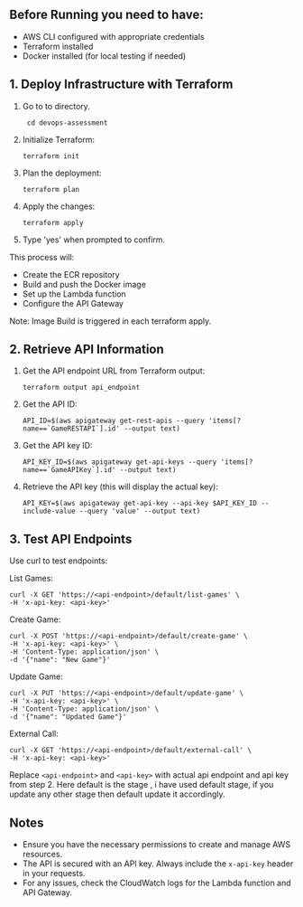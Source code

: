## Before Running you need to have:

- AWS CLI configured with appropriate credentials
- Terraform installed
- Docker installed (for local testing if needed)

## 1. Deploy Infrastructure with Terraform

1. Go to to directory.
   ```
    cd devops-assessment
   ```

2. Initialize Terraform:
   ```
   terraform init
   ```

3. Plan the deployment:
   ```
   terraform plan
   ```

4. Apply the changes:
   ```
   terraform apply
   ```

5. Type 'yes' when prompted to confirm.

This process will:
- Create the ECR repository
- Build and push the Docker image
- Set up the Lambda function
- Configure the API Gateway

Note: Image Build is triggered in each terraform apply.

## 2. Retrieve API Information

1. Get the API endpoint URL from Terraform output:
   ```
   terraform output api_endpoint
   ```

2. Get the API ID:
   ```
   API_ID=$(aws apigateway get-rest-apis --query 'items[?name==`GameRESTAPI`].id' --output text)
   ```

3. Get the API key ID:
   ```
   API_KEY_ID=$(aws apigateway get-api-keys --query 'items[?name==`GameAPIKey`].id' --output text)
   ```

4. Retrieve the API key (this will display the actual key):
   ```
   API_KEY=$(aws apigateway get-api-key --api-key $API_KEY_ID --include-value --query 'value' --output text)
   ```

## 3. Test API Endpoints

 Use curl to test endpoints:

   List Games:
   ```
   curl -X GET 'https://<api-endpoint>/default/list-games' \
   -H 'x-api-key: <api-key>'
   ```

   Create Game:
   ```
   curl -X POST 'https://<api-endpoint>/default/create-game' \
   -H 'x-api-key: <api-key>' \
   -H 'Content-Type: application/json' \
   -d '{"name": "New Game"}'
   ```

   Update Game:
   ```
   curl -X PUT 'https://<api-endpoint>/default/update-game' \
   -H 'x-api-key: <api-key>' \
   -H 'Content-Type: application/json' \
   -d '{"name": "Updated Game"}'
   ```

   External Call:
   ```
   curl -X GET 'https://<api-endpoint>/default/external-call' \
   -H 'x-api-key: <api-key>'
   ```

Replace `<api-endpoint>` and `<api-key>` with actual api endpoint and api key from step 2.
Here default is the stage , i have used default stage, if you update any other stage then default update it accordingly.

## Notes

- Ensure you have the necessary permissions to create and manage AWS resources.
- The API is secured with an API key. Always include the `x-api-key` header in your requests.
- For any issues, check the CloudWatch logs for the Lambda function and API Gateway.